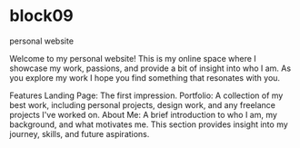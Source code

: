 # block09
personal website

Welcome to my personal website! This is my online space where I showcase my work, passions, and provide a bit of insight into who I am. As you explore my work I hope you find something that resonates with you.

Features
Landing Page: The first impression. 
Portfolio: A collection of my best work, including personal projects, design work, and any freelance projects I've worked on.
About Me: A brief introduction to who I am, my background, and what motivates me. This section provides insight into my journey, skills, and future aspirations.
